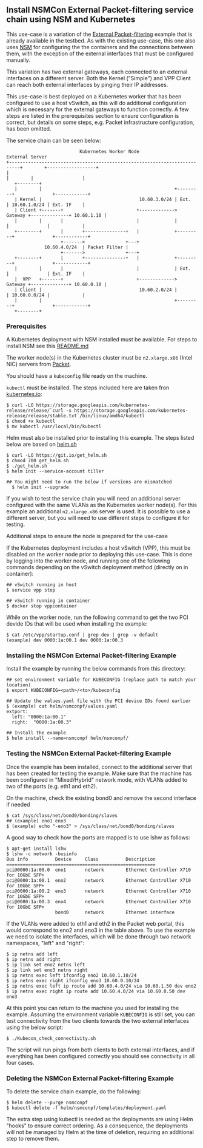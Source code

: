 ## Install NSMCon External Packet-filtering service chain using NSM and Kubernetes
This use-case is a variation of the [External Packet-filtering](https://github.com/cncf/cnf-testbed/tree/master/examples/use_case/external-packet-filtering-on-k8s-nsm-on-packet) example that is already available in the testbed. As with the existing use-case, this one also uses [NSM](https://networkservicemesh.io/) for configuring the the containers and the connections between them, with the exception of the external interfaces that must be configured manually.

This variation has two external gateways, each connected to an external interfaces on a different server. Both the Kernel ("Simple") and VPP Client can reach both external interfaces by pinging their IP addresses.

This use-case is best deployed on a Kubernetes worker that has been configured to use a host vSwitch, as this will do additional configuration which is necessary for the external gateways to function correctly. A few steps are listed in the prerequisites section to ensure configuration is correct, but details on some steps, e.g. Packet infrastructure configuration, has been omitted.

The service chain can be seen below:
```
                           Kubernetes Worker Node                                     External Server
+--------------------------------------------------------------------------+        +------------------+
|                                                                          |        |                  |
   +--------+
   |        |                                                 +---------+              +------------+
   | Kernel |                                    10.60.3.0/24 | Ext.    | 10.60.1.0/24 | Ext. IF    |
   | Client +-------+                           +-------------> Gateway +--------------+ 10.60.1.10 |
   |        |       |                           |             |         |              |            |
   +--------+       |       +---------------+   |             +---------+              +------------+
                    +------->               +---+
              10.60.4.0/24  | Packet Filter |
                    +------->               +---+
   +--------+       |       +---------------+   |             +---------+              +------------+
   |        |       |                           |             | Ext.    |              | Ext. IF    |
   |  VPP   +-------+                           +-------------> Gateway +--------------+ 10.60.0.10 |
   | Client |                                    10.60.2.0/24 |         | 10.60.0.0/24 |            |
   |        |                                                 +---------+              +------------+
   +--------+
```

### Prerequisites
A Kubernetes deployment with NSM installed must be available. For steps to install NSM see this [README.md](https://github.com/cncf/cnf-testbed/blob/wip-new-examples-structure/examples/workload-infra/nsm-k8s/README.md)

The worker node(s) in the Kubernetes cluster must be `n2.xlarge.x86` (Intel NIC) servers from [Packet](https://www.packet.com/).

You should have a `kubeconfig` file ready on the machine.

`kubectl` must be installed. The steps included here are taken fron [kubernetes.io](https://kubernetes.io/docs/tasks/tools/install-kubectl/#install-kubectl-on-linux):
```
$ curl -LO https://storage.googleapis.com/kubernetes-release/release/`curl -s https://storage.googleapis.com/kubernetes-release/release/stable.txt`/bin/linux/amd64/kubectl
$ chmod +x kubectl
$ mv kubectl /usr/local/bin/kubectl
```

Helm must also be installed prior to installing this example. The steps listed below are based on [helm.sh](https://helm.sh/docs/using_helm/#from-script)
```
$ curl -LO https://git.io/get_helm.sh
$ chmod 700 get_helm.sh
$ ./get_helm.sh
$ helm init --service-account tiller

## You might need to run the below if versions are mismatched
  $ helm init --upgrade
```

If you wish to test the service chain you will need an additional server configured with the same VLANs as the Kubernetes worker node(s). For this example an additional `n2.xlarge.x86` server is used. It is possible to use a different server, but you will need to use different steps to configure it for testing.

Additional steps to ensure the node is prepared for the use-case

If the Kubernetes deployment includes a host vSwitch (VPP), this must be disabled on the worker node prior to deploying this use-case. This is done by logging into the worker node, and running one of the following commands depending on the vSwitch deployment method (directly on in container):
```
## vSwitch running in host
$ service vpp stop

## vSwitch running in container
$ docker stop vppcontainer
```

While on the worker node, run the following command to get the two PCI devide IDs that will be used when installing the example:
```
$ cat /etc/vpp/startup.conf | grep dev | grep -v default
(example) dev 0000:1a:00.1 dev 0000:1a:00.3
```

### Installing the NSMCon External Packet-filtering Example
Install the example by running the below commands from this directory:
```
## set environment variable for KUBECONFIG (replace path to match your location)
$ export KUBECONFIG=<path>/<to>/kubeconfig

## Update the values.yaml file with the PCI device IDs found earlier
$ (example) cat helm/nsmconpf/values.yaml
extport:
  left: "0000:1a:00.1"
  right:  "0000:1a:00.3"

## Install the example
$ helm install --name=nsmconpf helm/nsmconpf/
```

### Testing the NSMCon External Packet-filtering Example
Once the example has been installed, connect to the additional server that has been created for testing the example. Make sure that the machine has been configured in "Mixed/Hybrid" network mode, with VLANs added to two of the ports (e.g. eth1 and eth2).

On the machine, check the existing bond0 and remove the second interface if needed
```
$ cat /sys/class/net/bond0/bonding/slaves
## (example) eno1 eno3
$ (example) echo "-eno3" > /sys/class/net/bond0/bonding/slaves
```

A good way to check how the ports are mapped is to use lshw as follows:
```
$ apt-get install lshw
$ lshw -c network -businfo
Bus info          Device     Class          Description
=======================================================
pci@0000:1a:00.0  eno1       network        Ethernet Controller X710 for 10GbE SFP+
pci@0000:1a:00.1  eno2       network        Ethernet Controller X710 for 10GbE SFP+
pci@0000:1a:00.2  eno3       network        Ethernet Controller X710 for 10GbE SFP+
pci@0000:1a:00.3  eno4       network        Ethernet Controller X710 for 10GbE SFP+
                  bond0      network        Ethernet interface
```

If the VLANs were added to eth1 and eth2 in the Packet web portal, this would correspond to eno2 and eno3 in the table above. To use the example we need to isolate the interfaces, which will be done through two network namespaces, "left" and "right":

```
$ ip netns add left
$ ip netns add right
$ ip link set eno2 netns left
$ ip link set eno3 netns right
$ ip netns exec left ifconfig eno2 10.60.1.10/24
$ ip netns exec right ifconfig eno3 10.60.0.10/24
$ ip netns exec left ip route add 10.60.4.0/24 via 10.60.1.50 dev eno2
$ ip netns exec right ip route add 10.60.4.0/24 via 10.60.0.50 dev eno3
```

At this point you can return to the machine you used for installing the example. Assuming the environment variable `KUBECONFIG` is still set, you can test connectivity from the two clients towards the two external interfaces using the below script:
```
$ ./Kubecon_check_connectivity.sh
```

The script will run pings from both clients to both external interfaces, and if everything has been configured correctly you should see connectivity in all four cases.

### Deleting the NSMCon External Packet-filtering Example
To delete the service chain example, do the following:

```
$ helm delete --purge nsmconpf
$ kubectl delete -f helm/nsmconpf/templates/deployment.yaml
```
The extra step using kubectl is needed as the deployments are using Helm "hooks" to ensure correct ordering. As a consequence, the deployments will not be managed by Helm at the time of deletion, requiring an additional step to remove them.
